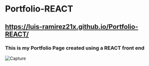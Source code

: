 # Portfolio-REACT

## https://luis-ramirez21x.github.io/Portfolio-REACT/

### This is my Portfolio Page created using a REACT front end

![Capture](https://user-images.githubusercontent.com/86748117/151730248-8104b12b-6f49-4816-9c8d-7ac4d244f8ae.PNG)
